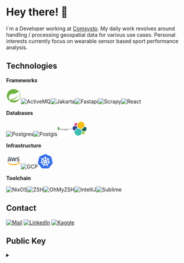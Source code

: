 # Hey there! 👋
I´m a Developer working at [Comsysto](https://www.comsystoreply.com). My daily work revolves around handling / processing geospatial data for various use cases. Personal interests currently focus on wearable sensor based sport performance analysis.

## Technologies

**Frameworks**

<img title="Spring" alt="Spring" width="40px" src="https://raw.githubusercontent.com/github/explore/8ab0be27a8c97992e4930e630e2d68ba8d819183/topics/spring/spring.png"><img title="ActiveMQ" alt="ActiveMQ" width="40px" src="https://avatars.githubusercontent.com/u/47359?s=48&v=4"><img title="Jakarta" alt="Jakarta" width="40px" src="https://avatars.githubusercontent.com/u/36201228?s=48&v=4"><img title="Fastapi" alt="Fastapi" width="40px" src="https://camo.githubusercontent.com/86d9ca3437f5034da052cf0fd398299292aab0e4479b58c20f2fc37dd8ccbe05/68747470733a2f2f666173746170692e7469616e676f6c6f2e636f6d2f696d672f6c6f676f2d6d617267696e2f6c6f676f2d7465616c2e706e67"><img title="Scrapy" alt="Scrapy" width="40px" src="https://avatars.githubusercontent.com/u/733635?s=48&v=4"><img title="React" alt="React" width="40px" src="https://avatars.githubusercontent.com/u/69631?s=48&v=4">

**Databases**

<img title="Postgres" alt="Postgres" width="40px" src="https://avatars.githubusercontent.com/u/177543?s=48&v=4"><img title="Postgis" alt="Postgis" width="40px" src="https://avatars.githubusercontent.com/u/1759716?s=200&v=4"><img title="MongoDB" alt="MongoDB" width="40px" src="https://raw.githubusercontent.com/github/explore/master/topics/mongodb/mongodb.png"><img title="ElasticSearch" alt="ElasticSearch" width="40px" src="https://raw.githubusercontent.com/github/explore/master/topics/elasticsearch/elasticsearch.png">

**Infrastructure**

<img title="AWS" alt="AWS" width="40px" src="https://raw.githubusercontent.com/github/explore/main/topics/aws/aws.png"><img title="GCP" alt="GCP" width="40px" src="https://avatars.githubusercontent.com/u/2810941?s=200&v=4"><img title="Kubernetes" alt="Kubernetes" width="40px" src="https://raw.githubusercontent.com/github/explore/main/topics/kubernetes/kubernetes.png">

**Toolchain**

<img title="NixOS" alt="NixOS" width="40px" src="https://avatars.githubusercontent.com/u/487568?s=200&v=4"><img title="ZSH" alt="ZSH" width="40px" src="https://avatars.githubusercontent.com/u/567410?s=48&v=4"><img title="OhMyZSH" alt="OhMyZSH" width="40px" src="https://avatars.githubusercontent.com/u/22552083?s=48&v=4"><img title="IntelliJ" alt="IntelliJ" width="40px" src="https://avatars.githubusercontent.com/u/878437?s=48&v=4"><img title="Sublime" alt="Sublime" width="40px" src="https://avatars.githubusercontent.com/u/684879?s=200&v=4">

## Contact
<a href="mailto:m.steger@pm.me"><img title="Mail" alt="Mail" width="40px" src="https://avatars.githubusercontent.com/u/6953970?s=200&v=4"></a>
<a href="https://www.linkedin.com/in/markus-s-749035150/"><img title="LinkedIn" alt="LinkedIn" width="40px" src="https://avatars.githubusercontent.com/u/357098?s=200&v=4"></a>
<a href="https://www.kaggle.com/stgrmks"><img title="Kaggle" alt="Kaggle" width="40px" src="https://avatars.githubusercontent.com/u/1336944?s=200&v=4"></a>

## Public Key

<details>
  
<summary></summary>

```
-----BEGIN PGP PUBLIC KEY BLOCK-----

xsFNBFbO5hcBEACyUKREjxAc6B8Rje+A85onMlav03BESe3hiYVFFhRXYnZ1
Sb8RaYLMCUQ7S3eAh/LdGd8AX4mVtq8sAyENIBQmCwzW/pHlpfrgq5zyofac
i1JjG3nZJDAbDjEPZr1fjUn2fo3KE3+80QNheal0FpzRMWJJd7QF6D3MzeG1
Ywgah/8xWcRPGEjq4bj9Yae4UBSQlX1Agy3K6uqRH/72GYHpuBZoDWTrufFR
SNdpzw3/NyG4U6csQAuaH4+R2QRO7obs7U1K/yojm6XF7mhX6/ixuWKGYIdo
+X1iCnBduom+5OLsC7RmA6okVkGAHP42l3tVV+BDQozfn1Y6yo08GvCH1eZY
IKRHfc+1LVhmB87xgJpBRMH1NpilgYyeQKugIIXea1BRzwCfw4RwatbSOyOr
vNbXubhL3Ukfts46XB9+tgUiZZudRWF1r/ecP1rfiI1doNZ0y4lXUiiNaEeT
nNIJPL0jOTRplGRrNgtYTb+Rcr1jLR83D9Xzok0xHqYuNYKdpSYX+uQLPC1D
z7ZK2gqSJbOf66xqlwAkL6QHrr/O4aTgWAnSpPzD31jakFJ36L85DqOlBFG3
+ZnTTN8A72029XnQsbw5kzH/yRQvpqgvq3jSfIGdim5Lq+mMypLxcs6WtGFM
XNqqmZ/DWm6pOdgANnfiY3b/ZivrtXqgGFoSFwARAQABzR9tLnN0ZWdlckBw
bS5tZSA8bS5zdGVnZXJAcG0ubWU+wsF2BBABCAAgBQJeJCx5BgsJBwgDAgQV
CAoCBBYCAQACGQECGwMCHgEACgkQyPv+r+PIBPL5jw//VGLHvfOevUvLDny6
vlkM/U0l5lItNRd2YsQ+nzRRTtPdb7WL0gDBryTZ+fFR5ZteXZDInBt71hKt
ju0EjtB1DPtXRs6ZIHJkI/Zm1gvn4ZxbGWy0zgWHJ24sbvuHnITa1xe0hEic
6KJrhk41r+TA7T1E5tWF8WyOxf0pEDXYwQeYsRfzyE8VB1YXBGG0pDcN6CxQ
sCfkFjPntxr3z/AK2WpWIP1X/9lWf3b2ISOi6dvyYDg7HSWXULIpj0KhfBC4
pZ3cYQPZhOF42fHma7EGMUf/9CJ0JUXHMkh77HC00uSYSj2kmAJtw2sPzi+q
gRKtxBz3DTOGTOXU7Fy1+cZwS+7aqCSLRLcmJ2GNIU4nOx5Dnn6cXllq8eep
wv0CAgYWdRUru7niodBovqxUS29LFppV7V/v6+XebbDuOgDX7ZKlyvSCTs/a
rQ23wAJVhy8qJUkk8U/n2rC0rMszGxShndDYpx+HzcWPaGshr1ulZCYePmGU
G8ynVlrWs7bMq0lCg4juZmIwSrFX067nMTNAaBYCLjtyBla/CkyhkiIp0iHM
LrDUiNv4ULWE0FmMNePugjYRqkYGdvoXyWamPb33WNxB/2jci/16KHhYuvIr
VdR0z325PWUN3e8VAOfn6zd8wL0LvwqYc+6HKtURFc1Dnn1TEcGTlqvMspDS
ga3VTU3OwU0EVs7mFwEQAODfTxjI4ELBm/apCEj9diDa1mdFHkEbvGmLs4ct
ptyjrazMBvH4MnW6639htX4fPYnx30d6hwglzlJw0JhUm9AQfGLikV3u6f6d
VkZYyZW7P0mrPj0lTz18aC/HoH+9SqnF7QETrNghlttQUQR9ezs7PGoxCCzY
BE0BH7qxIc7WckL+83cpBJdEpUZybGVljLvObbhV4nwY52x1k3s7dGpAB+ky
JKi3j83HDZS5fSMNvqqd3IWcBC5tRN/W4uOIcaobtnLFSA+SXLt9F/Gf+y13
cBnDFqq+6o8roQS3SSEozr3njDfLGgeqlTJ/O4bhgDrP7UH96GHLQPNUq2xs
4lszj+863dmaLgCgDMiy8llzSkqwRJDxRDR9b9cVySd2x6xR9bDIPEnhld5z
PlDj5McHSzcLLB5N04+Au5ezlJvlc2TAd/FEMC3RFUDcbLiEkQHY7quxKSbx
vbLLBGSVqR5ON/Tfol/zVTloDPt7nJ96yatqdoYmiP6iFV2poqKsbDZ+INZJ
SLan3i/o1PAcVcwJB8Mfj2SAkEoxcJqyyEUmQf7/7pwLta/wWL67T6OAm1+O
qLu6EoI+IrkCMeM6Vq7jBNRa3DMkuaH9ZPzJ6U/3Z2MnGKjCeajvD/A4iAHU
LoGYGWNmwuBNXq077uX0gx0SSZYn9Q94CUPL0xzjr8SVABEBAAHCwV8EGAEI
AAkFAl4kLHkCGwwACgkQyPv+r+PIBPLsYw//XDWKt6d3VzazYjzpOVIXnD3o
H9t5HLFJlxhRYYHX7H6OF7fpAa55Pbf6SYHgAGx4JMBtzD+1pNCXI31BBGM+
Eu3bdNGajnZmPELBz56DAmxAf3n9ymZJJTjBLh/95wLfs2F/TAZhlvjhy3Gw
XZNcMRC5JhCzktfkwXkJmhY+W3OKVLM6PWHFvUHHCFy/DMLOr2F7tU3G57+V
kPeaItg+cvTIZzuZKhrRYDbiwlpP1RqgLbLDdBi20KC4rQDtK2IuWGRLpNzy
/F7k9AC7+N5bJGDx8IDHGFoUDnEcCLrVnMImpRObsPrinv3/Shdqm37VRWy2
tFO7md0ZQJGXwpKsjilzWf65BPoJXip0HXM+YkbS+ZwIfTKCsNoDml8V7r52
7S2+ikPbEkD+Xx5Qg0UIK7NkjaoPJ+sxryDv73owg8HY7tj+6Gx4fdy4NV7Z
+OEsVrkvvBrjIE25qVLTe67OB3noKIBWygmQFOMqCxN3JgZ/q5asUc8w1m3w
tRgMGUmoIdZkyu+/dsv4bNkCuy5qjuFE29hII0AoMdbsIIfr/TCBMZxSnCi0
EhWSdggvrs2HmGqMUY9/23C/wZZfG0Th58fBxh43TvYt4fk6ZcbKMHubWToN
Z2VN7t+P/BBBx6d6yzciC9YNxZLRu/eq+yPn3y9nQATOCkW59P417Itzzj4=
=1EUG
-----END PGP PUBLIC KEY BLOCK-----
```

</details>



